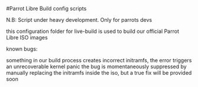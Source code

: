 #Parrot Libre Build config scripts

N.B: Script under heavy development. Only for parrots devs


this configuration folder for live-build is used to build our official Parrot Libre ISO images

known bugs:

something in our build process creates incorrect initramfs, the error triggers an unrecoverable kernel panic
the bug is momentaneously suppressed by manually replacing the initramfs inside the iso, but a true fix will be provided soon
